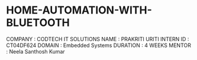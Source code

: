 # HOME-AUTOMATION-WITH-BLUETOOTH
COMPANY : CODTECH IT SOLUTIONS 
NAME : PRAKRITI URITI 
INTERN ID : CT04DF624 
DOMAIN : Embedded Systems 
DURATION : 4 WEEKS 
MENTOR : Neela Santhosh Kumar

